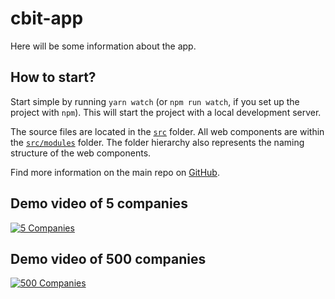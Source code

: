 # cbit-app

Here will be some information about the app.

## How to start?

Start simple by running `yarn watch` (or `npm run watch`, if you set up the project with `npm`). This will start the project with a local development server.

The source files are located in the [`src`](./src) folder. All web components are within the [`src/modules`](./src/modules) folder. The folder hierarchy also represents the naming structure of the web components.

Find more information on the main repo on [GitHub](https://github.com/muenzpraeger/lwc-create-app).

## Demo video of 5 companies
[![5 Companies](https://www.mattgoldspink.co.uk/wp-content/uploads/2019/01/lighting-web-components.png)](https://cl.ly/c3532a5d723f)

## Demo video of 500 companies
[![500 Companies](https://www.mattgoldspink.co.uk/wp-content/uploads/2019/01/lighting-web-components.png)](https://cl.ly/625b55ca2e7f)
